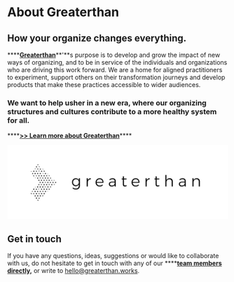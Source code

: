 # About Greaterthan

## How your organize changes everything. 

\*\*\*\*[**Greaterthan**](http://greaterthan.works)**'**s purpose is to develop and grow the impact of new ways of organizing, and to be in service of the individuals and organizations who are driving this work forward. We are a home for aligned practitioners to experiment, support others on their transformation journeys and develop products that make these practices accessible to wider audiences. 

### **We want to help usher in a new era, where our organizing structures and cultures contribute to a more healthy system for all.**

\*\*\*\*[**&gt;&gt; Learn more about Greaterthan**](http://greaterthan.works)\*\*\*\*

![](.gitbook/assets/logo-horizontal-xsmall.jpg)

## Get in touch

If you have any questions, ideas, suggestions or would like to collaborate with us, do not hesitate to get in touch with any of our ****[**team members directly,**](https://www.greaterthan.works/#Team) or write to hello@greaterthan.works. 



